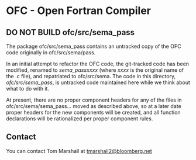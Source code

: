 # OFC - Open Fortran Compiler

## DO NOT BUILD ofc/src/sema_pass

The package ofc/src/sema_pass contains an untracked copy of the OFC code
originally in ofc/src/sema/pass.

In an initial attempt to refactor the OFC code, the git-tracked code has been
modified, renamed to *sema_passxxxx* (where *xxxx* is the original name of the
.c file), and repatriated to ofc/src/sema.  The code in this directory,
*ofc/src/sema_pass*, is untracked code maintained here while we think about
what to do with it.

At present, there are no proper component headers for any of the files in
ofc/src/sema/sema_pass... moved as described above, so at a later date proper
headers for the new components will be created, and all function declarations
will be rationalized per proper component rules.


## Contact

You can contact Tom Marshall at tmarshall2@bloomberg.net

